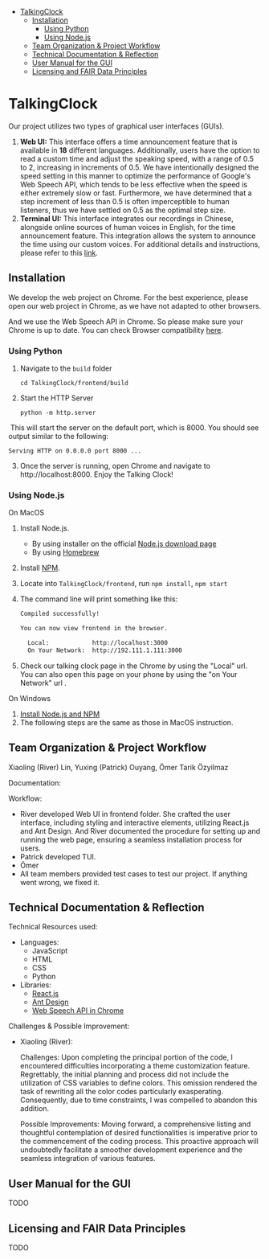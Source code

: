 <!-- START doctoc generated TOC please keep comment here to allow auto update -->
<!-- DON'T EDIT THIS SECTION, INSTEAD RE-RUN doctoc TO UPDATE -->

- [TalkingClock](#talkingclock)
  - [Installation](#installation)
    - [Using Python](#using-python)
    - [Using Node.js](#using-nodejs)
  - [Team Organization & Project Workflow](#team-organization--project-workflow)
  - [Technical Documentation & Reflection](#technical-documentation--reflection)
  - [User Manual for the GUI](#user-manual-for-the-gui)
  - [Licensing and FAIR Data Principles](#licensing-and-fair-data-principles)

<!-- END doctoc generated TOC please keep comment here to allow auto update -->

# TalkingClock

Our project utilizes two types of graphical user interfaces (GUIs).

1. **Web UI:** This interface offers a time announcement feature that is available in **18** different languages. Additionally, users have the option to read a custom time and adjust the speaking speed, with a range of 0.5 to 2, increasing in increments of 0.5. We have intentionally designed the speed setting in this manner to optimize the performance of Google's Web Speech API, which tends to be less effective when the speed is either extremely slow or fast. Furthermore, we have determined that a step increment of less than 0.5 is often imperceptible to human listeners, thus we have settled on 0.5 as the optimal step size.
1. **Terminal UI:** This interface integrates our recordings in Chinese, alongside online sources of human voices in English, for the time announcement feature. This integration allows the system to announce the time using our custom voices. For additional details and instructions, please refer to this [link](https://github.com/merelydust/TalkingClock/blob/main/tui/README.md).

## Installation

We develop the web project on Chrome. For the best experience, please open our web project in Chrome, as we have not adapted to other browsers.

And we use the Web Speech API in Chrome. So please make sure your Chrome is up to date. You can check Browser compatibility [here](https://developer.mozilla.org/en-US/docs/Web/API/Web_Speech_API#browser_compatibility).

### Using Python

1. Navigate to the `build` folder

   ```cd TalkingClock/frontend/build```

2. Start the HTTP Server

   ```python -m http.server```

​	This will start the server on the default port, which is 8000. You should see output similar to the following:

```Serving HTTP on 0.0.0.0 port 8000 ...```

3. Once the server is running, open Chrome and navigate to http://localhost:8000. Enjoy the Talking Clock!

### Using Node.js

On MacOS

1. Install Node.js.
   * By using installer on the official [Node.js download page](https://nodejs.org/en/download/)
   * By using [Homebrew](https://medium.com/@hayasnc/how-to-install-nodejs-and-npm-on-mac-using-homebrew-b33780287d8f)

2. Install [NPM](https://www.npmjs.com/).

3. Locate into `TalkingClock/frontend`, run `npm install`, `npm start`

4. The command line will print something like this:

   ```bash
   Compiled successfully!
   
   You can now view frontend in the browser.
   
     Local:            http://localhost:3000
     On Your Network:  http://192.111.1.111:3000
   ```

5. Check our talking clock page in the Chrome by using the "Local" url. You can also open this page on your phone by using the "on Your Network" url .

On Windows

1. [Install Node.js and NPM](https://radixweb.com/blog/installing-npm-and-nodejs-on-windows-and-mac)
2. The following steps are the same as those in MacOS instruction.

## Team Organization & Project Workflow

Xiaoling (River) Lin, Yuxing (Patrick) Ouyang, Ömer Tarik Özyilmaz

Documentation: 

Workflow:

* River developed Web UI in frontend folder. She crafted the user interface, including styling and interactive elements, utilizing React.js and Ant Design. And River documented the procedure for setting up and running the web page, ensuring a seamless installation process for users.
* Patrick developed TUI.
* Ömer
* All team members provided test cases to test our project. If anything went wrong, we fixed it.

## Technical Documentation & Reflection

Technical Resources used:

- Languages:
  - JavaScript
  - HTML
  - CSS
  - Python
- Libraries:
  - [React.js](https://react.dev/)
  - [Ant Design](https://ant.design/)
  - [Web Speech API in Chrome](https://developer.mozilla.org/en-US/docs/Web/API/Web_Speech_API)

Challenges & Possible Improvement:

* Xiaoling (River): 

  Challenges: Upon completing the principal portion of the code, I encountered difficulties incorporating a theme customization feature. Regrettably, the initial planning and process did not include the utilization of CSS variables to define colors. This omission rendered the task of rewriting all the color codes particularly exasperating. Consequently, due to time constraints, I was compelled to abandon this addition.

  Possible Improvements: Moving forward, a comprehensive listing and thoughtful contemplation of desired functionalities is imperative prior to the commencement of the coding process. This proactive approach will undoubtedly facilitate a smoother development experience and the seamless integration of various features.

## User Manual for the GUI

TODO

## Licensing and FAIR Data Principles

TODO
